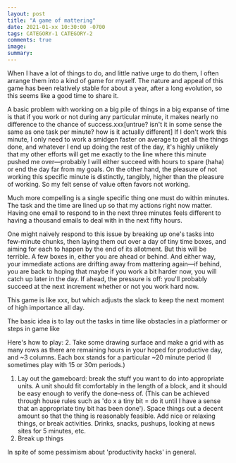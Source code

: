 ```yaml
---
layout: post
title: "A game of mattering"
date: 2021-01-xx 10:30:00 -0700
tags: CATEGORY-1 CATEGORY-2
comments: true
image:
summary:
---
```

When I have a lot of things to do, and little native urge to do them, I often arrange them into a kind of game for myself. The nature and appeal of this game has been relatively stable for about a year, after a long evolution, so this seems like a good time to share it.

A basic problem with working on a big pile of things in a big expanse of time is that if you work or not during any particular minute, it makes nearly no difference to the chance of success.xxx[untrue? isn't it in some sense the same as one task per minute? how is it actually different] If I don't work this minute, I only need to work a smidgen faster on average to get all the things done, and whatever I end up doing the rest of the day, it's highly unlikely that my other efforts will get me exactly to the line where this minute pushed me over&mdash;probably I will either succeed with hours to spare (haha) or end the day far from my goals. On the other hand, the pleasure of not working this specific minute is distinctly, tangibly, higher than the pleasure of working. So my felt sense of value often favors not working.

Much more compelling is a single specific thing one must do within minutes. The task and the time are lined up so that my actions right now matter. Having one email to respond to in the next three minutes feels different to having a thousand emails to deal with in the next fifty hours.

One might naively respond to this issue by breaking up one's tasks into few-minute chunks, then laying them out over a day of tiny time boxes, and aiming for each to happen by the end of its allotment. But this will be terrible. A few boxes in, either you are ahead or behind. And either way, your immediate actions are drifting away from mattering again&mdash;if behind, you are back to hoping that maybe if you work a bit harder now, you will catch up later in the day. If ahead, the pressure is off: you'll probably succeed at the next increment whether or not you work hard now.

This game is like xxx, but which adjusts the slack to keep the next moment of high importance all day.

The basic idea is to lay out the tasks in time like obstacles in a platformer or steps in game like

Here's how to play:
2. Take some drawing surface and make a grid with as many rows as there are remaining hours in your hoped for productive day, and ~3 columns. Each box stands for a particular ~20 minute period (I sometimes play with 15 or 30m periods.)
1. Lay out the gameboard: break the stuff you want to do into appropriate units. A unit should fit comfortably in the length of a block, and it should be easy enough to verify the done-ness of. (This can be achieved through house rules such as 'do x a tiny bit = do it until I have a sense that an appropriate tiny bit has been done'). Space things out a decent amount so that the thing is reasonably feasible. Add nice or relaxing things, or break activities. Drinks, snacks, pushups, looking at news sites for 5 minutes, etc.
3. Break up things
<!--ex-->


In spite of some pessimism about 'productivity hacks' in general.
